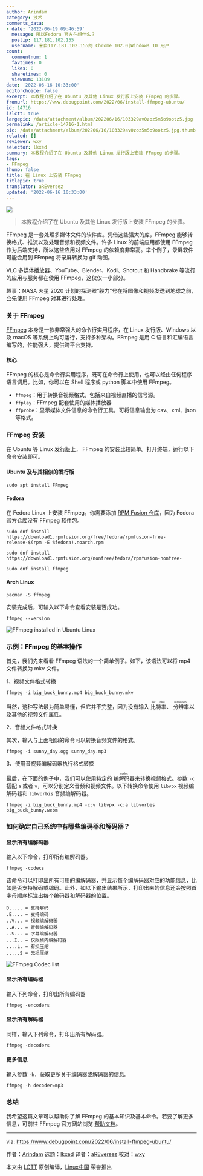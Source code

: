 ```yaml
---
author: Arindam
category: 技术
comments_data:
- date: '2022-06-19 09:46:59'
  message: 所以Fedora 官方在想什么？
  postip: 117.181.102.155
  username: 来自117.181.102.155的 Chrome 102.0|Windows 10 用户
count:
  commentnum: 1
  favtimes: 0
  likes: 0
  sharetimes: 0
  viewnum: 13109
date: '2022-06-16 10:33:00'
editorchoice: false
excerpt: 本教程介绍了在 Ubuntu 及其他 Linux 发行版上安装 FFmpeg 的步骤。
fromurl: https://www.debugpoint.com/2022/06/install-ffmpeg-ubuntu/
id: 14716
islctt: true
largepic: /data/attachment/album/202206/16/103329av0zoz5m5o9ootz5.jpg
permalink: /article-14716-1.html
pic: /data/attachment/album/202206/16/103329av0zoz5m5o9ootz5.jpg.thumb.jpg
related: []
reviewer: wxy
selector: lkxed
summary: 本教程介绍了在 Ubuntu 及其他 Linux 发行版上安装 FFmpeg 的步骤。
tags:
- FFmpeg
thumb: false
title: 在 Linux 上安装 FFmpeg
titlepic: true
translator: aREversez
updated: '2022-06-16 10:33:00'
---
```


![](/data/attachment/album/202206/16/103329av0zoz5m5o9ootz5.jpg)



> 
> 本教程介绍了在 Ubuntu 及其他 Linux 发行版上安装 FFmpeg 的步骤。
> 
> 
> 


FFmpeg 是一套处理多媒体文件的软件库。凭借这些强大的库，FFmpeg 能够转换格式、推流以及处理音频和视频文件。许多 Linux 的前端应用都使用 FFmpeg 作为后端支持，所以这些应用对 FFmpeg 的依赖度非常高。举个例子，录屏软件可能会用到 FFmpeg 将录屏转换为 gif 动图。


VLC 多媒体播放器、YouTube、Blender、Kodi、Shotcut 和 Handbrake 等流行的应用与服务都在使用 FFmpeg，这仅仅一小部分。


趣事：NASA 火星 2020 计划的探测器“毅力”号在将图像和视频发送到地球之前，会先使用 FFmpeg 对其进行处理。


### 关于 FFmpeg


[FFmpeg](https://ffmpeg.org/) 本身是一款非常强大的命令行实用程序，在 Linux 发行版、Windows 以及 macOS 等系统上均可运行，支持多种架构。FFmpeg 是用 C 语言和汇编语言编写的，性能强大，提供跨平台支持。


#### 核心


FFmpeg 的核心是命令行实用程序，既可在命令行上使用，也可以经由任何程序语言调用。比如，你可以在 Shell 程序或 python 脚本中使用 FFmpeg。


* `ffmpeg`：用于转换音视频格式，包括来自视频直播的信号源。
* `ffplay`：FFmpeg 配套使用的媒体播放器
* `ffprobe`：显示媒体文件信息的命令行工具，可将信息输出为 csv、xml、json 等格式。


### FFmpeg 安装


在 Ubuntu 等 Linux 发行版上， FFmpeg 的安装比较简单。打开终端，运行以下命令安装即可。


#### Ubuntu 及与其相似的发行版



```
sudo apt install FFmpeg

```

#### Fedora


在 Fedora Linux 上安装 FFmpeg，你需要添加 [RPM Fusion 仓库](https://www.debugpoint.com/2020/07/enable-rpm-fusion-fedora-rhel-centos/)，因为 Fedora 官方仓库没有 FFmpeg 软件包。



```
sudo dnf install https://download1.rpmfusion.org/free/fedora/rpmfusion-free-release-$(rpm -E %fedora).noarch.rpm

```


```
sudo dnf install https://download1.rpmfusion.org/nonfree/fedora/rpmfusion-nonfree-

```


```
sudo dnf install ffmpeg

```

#### Arch Linux



```
pacman -S ffmpeg

```

安装完成后，可输入以下命令查看安装是否成功。



```
ffmpeg --version

```

![FFmpeg installed in Ubuntu Linux](/data/attachment/album/202206/16/103459h3qireqeytrzr71r.jpg)


### 示例：FFmpeg 的基本操作


首先，我们先来看看 FFmpeg 语法的一个简单例子。如下，该语法可以将 mp4 文件转换为 mkv 文件。


1、视频文件格式转换



```
ffmpeg -i big_buck_bunny.mp4 big_buck_bunny.mkv

```

当然，这种写法最为简单易懂，但它并不完整，因为没有输入 <ruby> 比特率 <rt>  bit rate </rt></ruby>、<ruby> 分辨率 <rt>  resolution </rt></ruby> 以及其他的视频文件属性。


2、音频文件格式转换


其次，输入与上面相似的命令可以转换音频文件的格式。



```
ffmpeg -i sunny_day.ogg sunny_day.mp3

```

3、使用音视频编解码器执行格式转换


最后，在下面的例子中，我们可以使用特定的 <ruby> 编解码器 <rt>  codec </rt></ruby> 来转换视频格式。参数 `-c` 搭配 `a` 或者 `v`，可以分别定义音频和视频文件。以下转换命令使用 `libvpx` 视频编解码器和 `libvorbis` 音频编解码器。



```
ffmpeg -i big_buck_bunny.mp4 -c:v libvpx -c:a libvorbis big_buck_bunny.webm

```

### 如何确定自己系统中有哪些编码器和解码器？


#### 显示所有编解码器


输入以下命令，打印所有编解码器。



```
ffmpeg -codecs

```

该命令可以打印出所有可用的编解码器，并显示每个编解码器对应的功能信息，比如是否支持解码或编码。此外，如以下输出结果所示，打印出来的信息还会按照首字母顺序标注出每个编码器和解码器的位置。



```
D..... = 支持解码
.E.... = 支持编码
..V... = 视频编解码器
..A... = 音频编解码器
..S... = 字幕编解码器
...I.. = 仅限帧内编解码器
....L. = 有损压缩
.....S = 无损压缩

```

![FFmpeg Codec list](/data/attachment/album/202206/16/103337srzes8eodoez1wls.jpg)


#### 显示所有编码器


输入下列命令，打印出所有编码器



```
ffmpeg -encoders

```

#### 显示所有解码器


同样，输入下列命令，打印出所有解码器。



```
ffmpeg -decoders

```

#### 更多信息


输入参数 `-h`，获取更多关于编码器或解码器的信息。



```
ffmpeg -h decoder=mp3

```

### 总结


我希望这篇文章可以帮助你了解 FFmpeg 的基本知识及基本命令。若要了解更多信息，可前往 FFmpeg 官方网站浏览 [帮助文档](https://ffmpeg.org/documentation.html)。




---


via: <https://www.debugpoint.com/2022/06/install-ffmpeg-ubuntu/>


作者：[Arindam](https://www.debugpoint.com/author/admin1/) 选题：[lkxed](https://github.com/lkxed) 译者：[aREversez](https://github.com/aREversez) 校对：[wxy](https://github.com/wxy)


本文由 [LCTT](https://github.com/LCTT/TranslateProject) 原创编译，[Linux中国](https://linux.cn/) 荣誉推出